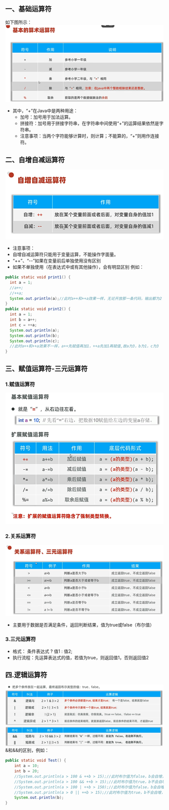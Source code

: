 ## 一、基础运算符
如下图所示：
![1746354743302](image/运算符/1746354743302.png)
* 其中，“+”在Java中是两种用途：
  * 加号：加号用于加法运算。
  * 拼接符：加号用于拼接字符串，在字符串中间使用“+”的运算结果依然是字符串。
  * 注意事项：当两个字符能够计算时，则计算；不能算的，“+”则用作连接符。
## 二、自增自减运算符
![1746355404371](image/运算符/1746355404371.png)
*  注意事项：
  * 自增自减运算符只能用于变量运算，不能操作字面量。
  * “++”、“--”如果在变量前后单独使用没有区别
  * 如果不单独使用（在表达式中或有其他操作），会有明显区别
  例如：
  ```java
  public static void print1() {
    int a = 1;
    //a++;
    //++a;
    System.out.println(a);//此时a++和++a效果一样，无论开放那一条代码，输出都为2
  }
  public static void print2() {
    int a = 1;
    int b = a++;
    int c = ++a;
    System.out.println(a);
    System.out.println(b);
    System.out.println(c);
    //此时a++和++a效果不一样，a++先赋值再加1，++a先加1再赋值,故a为3，b为1，c为3
  }
  ```
## 三、赋值运算符-三元运算符
### 1.赋值运算符
![1746363887440](image/运算符/1746363887440.png)
###  2.关系运算符
![1746364035614](image/运算符/1746364035614.png)
* 主要用于数据是否满足条件，返回判断结果，值为true或false（布尔值）
### 3.三元运算符
* 格式： 条件表达式 ? 值1 : 值2;
* 执行流程：先运算表达式的值，若值为true，则返回值1，否则返回值2

## 四.逻辑运算符
![1746364976160](image/运算符/1746364976160.png)
&和&&的区别，例如：
```java
public static void Test() {
    int a = 10;
    int b = 20;
    //System.out.println(a > 100 & ++b > 15);//此时布尔值为false，b会自增，为21
    //System.out.println(a > 100 && ++b > 15);//此时布尔值为true，b不会自增，为20
    //System.out.println(a > 100 | ++b > 150);//此时布尔值为false，b会自增，为21
    //System.out.println(a > 0 || ++b > 15);//此时布尔值为true，b不会自增，为20
    System.out.println(b);
}
```

